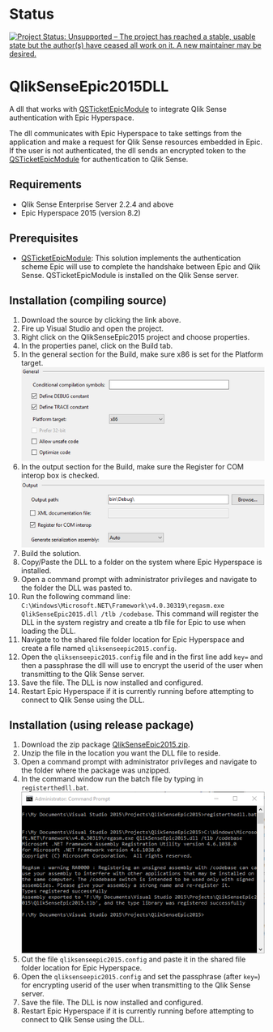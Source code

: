 # Status
[![Project Status: Unsupported – The project has reached a stable, usable state but the author(s) have ceased all work on it. A new maintainer may be desired.](https://www.repostatus.org/badges/latest/unsupported.svg)](https://www.repostatus.org/#unsupported)

# QlikSenseEpic2015DLL
A dll that works with [QSTicketEpicModule](https://github.com/eapowertools/QSTicketEpicModule) to integrate Qlik Sense authentication with Epic Hyperspace.

The dll communicates with Epic Hyperspace to take settings from the application and make a request for Qlik Sense resources embedded in Epic.  If the user is not authenticated, the dll sends an encrypted token to the [QSTicketEpicModule](https://github.com/eapowertools/QSTicketEpicModule) for authentication to Qlik Sense.

## Requirements
- Qlik Sense Enterprise Server 2.2.4 and above
- Epic Hyperspace 2015 (version 8.2)

## Prerequisites
- [QSTicketEpicModule](https://github.com/eapowertools/QSTicketEpicModule): This solution implements the authentication scheme Epic will use to complete the handshake between Epic and Qlik Sense.  QSTicketEpicModule is installed on the Qlik Sense server.

## Installation (compiling source)
1. Download the source by clicking the link above.
2. Fire up Visual Studio and open the project.
3. Right click on the QlikSenseEpic2015 project and choose properties.
4. In the properties panel, click on the Build tab.
5. In the general section for the Build, make sure x86 is set for the Platform target.
![Platform Target](./img/1.png)
6. In the output section for the Build, make sure the Register for COM interop box is checked.
![RegisterForCOMInterop](./img/2.png)
7. Build the solution.
8. Copy/Paste the DLL to a folder on the system where Epic Hyperspace is installed.
9. Open a command prompt with administrator privileges and navigate to the folder the DLL was pasted to.
10. Run the following command line: `C:\Windows\Microsoft.NET\Framework\v4.0.30319\regasm.exe QlikSenseEpic2015.dll /tlb /codebase`.  This command will register the DLL in the system registry and create a tlb file for Epic to use when loading the DLL. 
11. Navigate to the shared file folder location for Epic Hyperspace and create a file named `qliksenseepic2015.config`.
12. Open the `qliksenseepic2015.config` file and in the first line add `key=` and then a passphrase the dll will use to encrypt the userid of the user when transmitting to the Qlik Sense server.
13. Save the file.  The DLL is now installed and configured.
14. Restart Epic Hyperspace if it is currently running before attempting to connect to Qlik Sense using the DLL.

## Installation (using release package)
1. Download the zip package [QlikSenseEpic2015.zip](https://github.com/eapowertools/QlikSenseEpic2015DLL/releases/download/RC1/QlikSenseEpic2015.zip).
2. Unzip the file in the location you want the DLL file to reside.
3. Open a command prompt with administrator privileges and navigate to the folder where the package was unzipped.
4. In the command window run the batch file by typing in `registerthedll.bat`.
![CommandPrompt](./img/3.png)
5. Cut the file `qliksenseepic2015.config` and paste it in the shared file folder location for Epic Hyperspace.
6. Open the `qliksenseepic2015.config` and set the passphrase (after `key=`) for encrypting userid of the user when transmitting to the Qlik Sense server.
7. Save the file.  The DLL is now installed and configured.
8. Restart Epic Hyperspace if it is currently running before attempting to connect to Qlik Sense using the DLL.

